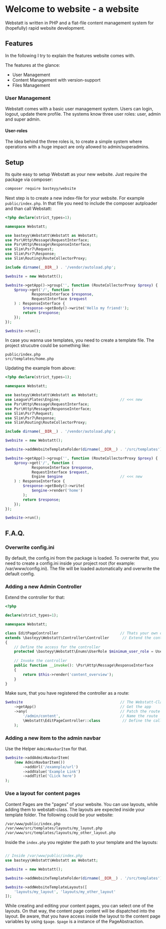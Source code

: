 # Welcome to website - a website

Webstatt is written in PHP and a flat-file content management system for (hopefully) rapid website development. 

## Features

In the following I try to explain the features website comes with. 

The features at the glance:

* User Management
* Content Management with version-support
* Files Management

### User Management

Webstatt comes with a basic user management system. Users can login, logout, update there profile. The systems know three user roles: user, admin and super admin.

#### User-roles 

The idea behind the three roles is, to create a simple system where operations with a huge impact are only allowed to admin/superadmins. 

## Setup

Its quite easy to setup Webstatt as your new website. Just require the package via composer:

```bash
composer require basteyy/website
```

Next step is to create a new index-file for your website. For example `public/index.php`. In that file you need to include the composer autploader and than call Webstatt:

```php
<?php declare(strict_types=1);

namespace Webstatt;

use basteyy\Webstatt\Webstatt as Webstatt;
use Psr\Http\Message\RequestInterface;
use Psr\Http\Message\ResponseInterface;
use Slim\Psr7\Request;
use Slim\Psr7\Response;
use Slim\Routing\RouteCollectorProxy;

include dirname(__DIR__) . '/vendor/autoload.php';

$website = new Webstatt();

$website->getApp()->group('', function (RouteCollectorProxy $proxy) {
    $proxy->get('/', function (
            ResponseInterface $response, 
            RequestInterface $request
    ) : ResponseInterface {
        $response->getBody()->write('Hello my friend!');
        return $response;
    });
});

$website->run();
```

In case you wanna use templates, you need to create a template file. The project strucutre could be something like:

```text
public/index.php
src/templates/home.php
```

Updating the example from above:


```php
<?php declare(strict_types=1);

namespace Webstatt;

use basteyy\Webstatt\Webstatt as Webstatt;
use League\Plates\Engine;                           // <<< new
use Psr\Http\Message\RequestInterface;
use Psr\Http\Message\ResponseInterface;
use Slim\Psr7\Request;
use Slim\Psr7\Response;
use Slim\Routing\RouteCollectorProxy;

include dirname(__DIR__) . '/vendor/autoload.php';

$website = new Webstatt();

$website->addWebsiteTemplateFolder(dirname(__DIR__) . '/src/templates');       // <<< new

$website->getApp()->group('', function (RouteCollectorProxy $proxy) {
    $proxy->get('/', function (
            ResponseInterface $response, 
            RequestInterface $request, 
            Engine $engine                          // <<< new
    ) : ResponseInterface {
        $response->getBody()->write(
            $engine->render('home')
        );
        return $response;
    });
});

$website->run();
```

## F.A.Q.

### Overwrite config.ini

By default, the config.ini from the package is loaded. To overwrite that, you need to create a config.ini inside your project root (for example: /var/www/config.ini). The file 
will be loaded automatically and overwrite the default config.

### Adding a new Admin Controller

Extend the controller for that:

```php
<?php

declare(strict_types=1);

namespace Webstatt;

class EditPageController                            // Thats your own controller
extends \basteyy\Webstatt\Controller\Controller      // Extend the controller from Webstatt
{
    // Define the access for the controller
    protected \basteyy\Webstatt\Enums\UserRole $minimum_user_role = UserRole::USER;
    
    // Invoke the controller
    public function __invoke(): \Psr\Http\Message\ResponseInterface
    {
        return $this->render('content_overview');
    }
}
```

Make sure, that you have registered the controller as a route: 

```php
$website                                            // The Webstatt-Class (aka Slim Class)
    ->getApp()                                      // Get the app
    ->any(                                          // Patch the route to the scope
        '/admin/content',                           // Name the route
        \Webstatt\EditPageController::class          // Define the called controller
    );
```

### Adding a new item to the admin navbar

Use the Helper `AdminNavbarItem` for that. 

```php
$website->addAdminNavbarItem(
    (new AdminNavbarItem())
        ->addUrl('/examnple/url')
        ->addValue('Example Link')
        ->addTitle('CLick here')
);
```

### Use a layout for content pages

Content Pages are the "pages" of your website. You can use layouts, while adding them to webstatt-class. The layouts are expected inside your template folder. The following 
could be your website:

```bash
/var/www/public/index.php
/var/www/src/templates/layouts/my_layout.php
/var/www/src/templates/layouts/my_other_layout.php
```

Inside the `index.php` you register the path to your template and the layouts:
```php

// Inside /var/www/public/index.php
use basteyy\Webstatt\Webstatt as Webstatt;

$website = new Webstatt();

$website->addWebsiteTemplateFolder(dirname(__DIR__) . '/src/templates');

$website->addWebsiteTemplateLayouts([
    'layouts/my_layout', 'layouts/my_other_layout'
]);

```

While creating and editing your content pages, you can select one of the layouts. On that way, the content page content will be dispatched into the layout. Be aware, that you 
have access inside the layout to the content page variables by using `$page`. `$page` is a instance of the PageAbstraction. 